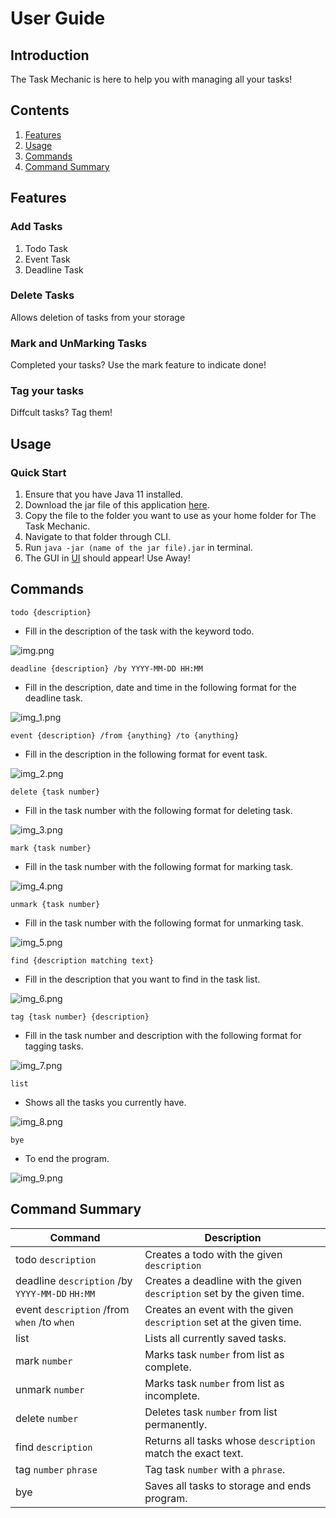 # User Guide

## Introduction
The Task Mechanic is here to help you with managing all your tasks!

## Contents
1. [Features](/#features)
2. [Usage](/#usage)
3. [Commands](/#commands)
4. [Command Summary](/#command-summary)

## Features 

### Add Tasks

1. Todo Task
2. Event Task
3. Deadline Task

### Delete Tasks

Allows deletion of tasks from your storage

### Mark and UnMarking Tasks

Completed your tasks? 
Use the mark feature to indicate done!

### Tag your tasks
Diffcult tasks? Tag them! 

## Usage

### Quick Start

1. Ensure that you have Java 11 installed.
2. Download the jar file of this application [here](https://github.com/RyanQiu1/ip/releases).
3. Copy the file to the folder you want to use as your home folder for The Task Mechanic.
4. Navigate to that folder through CLI.
5. Run `java -jar (name of the jar file).jar` in terminal.
6. The GUI in [UI](https://github.com/RyanQiu1/ip/blob/master/docs/Ui.png) should appear! Use Away!

## Commands

`todo {description}` 
- Fill in the description of the task with the keyword todo.

![img.png](img.png)

`deadline {description} /by YYYY-MM-DD HH:MM` 
- Fill in the description, date and time in the following format for the deadline task.

![img_1.png](img_1.png)

`event {description} /from {anything} /to {anything}`
- Fill in the description in the following format for event task.

![img_2.png](img_2.png)

`delete {task number}`
- Fill in the task number with the following format for deleting task.

![img_3.png](img_3.png)

`mark {task number}`
- Fill in the task number with the following format for marking task.

![img_4.png](img_4.png)

`unmark {task number}`
- Fill in the task number with the following format for unmarking task.

![img_5.png](img_5.png)

`find {description matching text}`
- Fill in the description that you want to find in the task list.

![img_6.png](img_6.png)

`tag {task number} {description}`
- Fill in the task number and description with the following format for tagging tasks.

![img_7.png](img_7.png)

`list`
- Shows all the tasks you currently have.

![img_8.png](img_8.png)

`bye`
- To end the program.

![img_9.png](img_9.png)

## Command Summary
| Command                                         | Description                                                           |
|-------------------------------------------------|-----------------------------------------------------------------------|
| todo `description`                              | Creates a todo with the given `description`                           |
| deadline `description` /by `YYYY-MM-DD` `HH:MM` | Creates a deadline with the given `description` set by the given time. |
| event `description` /from `when` /to `when`     | Creates an event with the given `description` set at the given time.  |
| list                                            | Lists all currently saved tasks.                                      |
| mark `number`                                   | Marks task `number` from list as complete.                            |
| unmark `number`                                 | Marks task `number` from list as incomplete.                          |
| delete `number`                                 | Deletes task `number` from list permanently.                          |
| find `description`                              | Returns all tasks whose `description` match the exact text.             |
| tag `number` `phrase`                            | Tag task `number` with a `phrase`.                                        |
| bye                                             | Saves all tasks to storage and ends program.                          |
